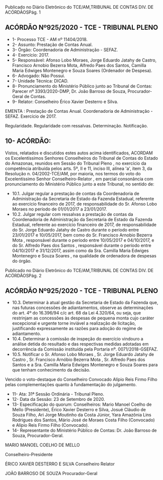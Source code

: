Publicado  no  Diário  Eletrônico do TCE/AM,TRIBUNAL DE CONTAS DIV. DE ACÓRDÃOSPág. 1

## ACÓRDÃO Nº925/2020 - TCE - TRIBUNAL PLENO

- 1- Processo TCE - AM nº 11404/2018.
- 2- Assunto: Prestação de Contas Anual.
- 3- Órgão: Coordenadoria de Administração - SEFAZ.
- 4- Exercício: 2017.
- 5- Responsável: Afonso  Lobo  Moraes,  Jorge  Eduardo  Jatahy  de  Castro,  Francisco Arnobio Bezerra Mota, Alfredo Paes dos Santos, Camilla Maria Edwiges Montenegro e Souza Soares (Ordenador de Despesa).
- 6- Advogado: Não Possui.
- 7- Unidade Técnica: DICAD.
- 8- Pronunciamento  do  Ministério  Público  junto  ao  Tribunal  de  Contas: Parecer  nº 3393/2020-DMP, Dr. João Barroso de Souza, Procurador-Geral de Contas.
- 9- Relator: Conselheiro Érico Xavier Desterro e Silva.

EMENTA : Prestação de Contas Anual. Coordenadoria de Administração - SEFAZ. Exercício de 2017.

Regularidade. Regularidade com ressalvas. Determinação. Notificação.

## 10-  ACÓRDÃO:

Vistos, relatados e discutidos estes autos acima identificados, ACORDAM os Excelentíssimos Senhores Conselheiros do Tribunal de Contas do Estado do Amazonas, reunidos em Sessão do Tribunal Pleno , no exercício da competência atribuída pelos arts. 5º, II e 11, inciso III, alínea 'a', item 3, da Resolução n. 04/2002-TCE/AM, por maioria, nos termos do voto do Excelentíssimo Senhor Conselheiro-Relator , em parcial consonância com pronunciamento do Ministério Público junto a este Tribunal, no sentido de:

- 10.1. Julgar regular a prestação de contas da Coordenadoria de Administração da Secretaria de Estado da Fazenda Estadual, referente ao exercício  financeiro  de  2017,  de  responsabilidade  do Sr.  Afonso  Lobo Moraes no período de 01/01/2017 a 23/01/2017.
- 10.2. Julgar regular com ressalvas a prestação de contas da Coordenadoria de Administração da Secretaria de Estado da Fazenda Estadual, referente ao  exercício  financeiro  de  2017,  de  responsabilidade  do Sr. Jorge Eduardo  Jatahy  de  Castro durante  o  período  entre  23/01/2017  e 10/05/2017, bem  como  do Sr. Francisco  Arnobio  Bezerra  Mota , responsável durante o período entre 10/05/2017 e 04/10/2017, e do Sr. Alfredo Paes dos Santos , responsável durante o período entre 04/10/2017 e 31/12/2017,  assim  como da Sra.  Camilla  Maria  Edwiges Montenegro e Souza Soares , na qualidade de ordenadora de despesas do órgão.

Publicado  no  Diário  Eletrônico do TCE/AM,TRIBUNAL DE CONTAS DIV. DE ACÓRDÃOSPág. 2

## ACÓRDÃO Nº925/2020 - TCE - TRIBUNAL PLENO

- 10.3. Determinar à atual gestão da Secretaria de Estado da Fazenda que, nas futuras concessões de adiantamentos, observe as determinações do art. 4º  do  16.396/94  c/c  art.  68  da  Lei  4.320/64,  ou  seja,  que  restrinjam  as concessões às despesas de pequena monta cujo caráter excepcional e urgente torne inviável a realização de licitação, justificando expressamente as razões para adoção do regime de adiantamento.
- 10.4. Determinar à  comissão  de  inspeção  do  exercício  vindouro  a  análise detida do resultado e das respectivas medidas adotadas em decorrência da Comissão instituída pela Portaria nº. 0071/2018-GSEFAZ.
- 10.5. Notificar o Sr.  Afonso  Lobo  Moraes , Sr.  Jorge  Eduardo  Jatahy  de Castro , Sr.  Francisco  Arnóbio  Bezerra  Mota , Sr.  Alfredo  Paes  dos Santos e  a Sra. Camilla Maria Edwiges Montenegro e Souza Soares para que tenham conhecimento da decisão.

Vencido o voto-destaque do Conselheiro Convocado  Alípio Reis Firmo Filho pelas complementações quanto à fundamentação do julgamento.

- 11-  Ata: 31ª Sessão Ordinária - Tribunal Pleno.
- 12-  Data da Sessão: 23 de Setembro de 2020.
- 13-  Especificação do quorum: Conselheiros: Mario Manoel Coelho de Mello (Presidente), Érico Xavier Desterro e Silva, Josué Cláudio de Souza  Filho, Ari Jorge Moutinho da Costa Júnior, Yara Amazônia Lins Rodrigues dos Santos, Mário José de Moraes Costa Filho (Convocado) e Alípio Reis Firmo Filho (Convocado).
- 14-  Representante  do  Ministério  Público  de  Contas: Dr. João  Barroso  de  Souza, Procurador-Geral.

MARIO MANOEL COELHO DE MELLO

Conselheiro-Presidente

ÉRICO XAVIER DESTERRO E SILVA Conselheiro Relator

JOÃO BARROSO DE SOUZA Procurador-Geral